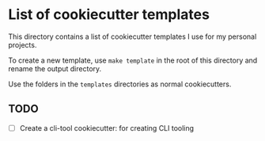 # List of cookiecutter templates

This directory contains a list of cookiecutter templates I use for my personal projects.

To create a new template, use `make template` in the root of this directory and rename the output directory.

Use the folders in the `templates` directories as normal cookiecutters.

## TODO

- [ ] Create a cli-tool cookiecutter: for creating CLI tooling
